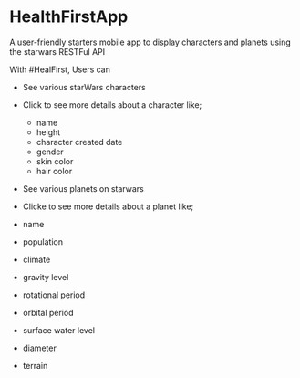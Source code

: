 # HealthFirstApp
A user-friendly starters mobile app to display characters and planets using the starwars RESTFul API

With #HealFirst, Users can 
- See various starWars characters 
- Click to see more details about a character like;
    - name 
    - height 
    - character created date 
    - gender 
    - skin color
    - hair color
    
 - See various planets on starwars
 - Clicke to see more details about a planet like;
  - name 
  - population
  - climate 
  - gravity level
  - rotational period
  - orbital period
  - surface water level
  - diameter
  - terrain




